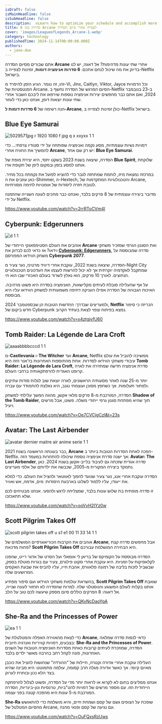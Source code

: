 ```yaml
---
isDraft: false
isMainHeadline: false
isSubHeadline: false
description:  אLearn how to optimize your schedule and accomplish more each day.
title: 6 סדרות כמו Arcane לצפייה אחרי סיום הסדרה
cover: 'images/LeagueofLegends_Arcane-1.webp'
category: technology
publishedTime: 2024-11-14T00:00:00.000Z
authors:
  - jane-doe
---
```


אתם שבורים מסיום הסדרה **Arcane** אחרי שתי עונות מדהימות? אל דאגה, יש לנו בדיוק את מה שיכול לנחם אתכם: **6 סדרות אנימציה דומות**, זמינות לצפייה ב-Netflix בישראל.

זהו, זה נגמר. הגיע הזמן להיפרד מ-Vi, Jinx, Caitlyn, Viktor, Jayce וכל הדמויות הפנטסטיות של Arcane. הסיום המרגש של הסדרה נחשף ב-Netflix ב-23 בנובמבר 2024, ואם אתם כבר מחפשים יצירות אנימציה נוספות שירפאו את ליבכם השבור אחרי שתי עונות יוצאות דופן, אנחנו כאן כדי לעזור.

הנה רשימה של **6 סדרות דומות ל-Arcane**, כולן זמינות לצפייה ב-Netflix בישראל.

## Blue Eye Samurai

![5029571jpg r 1920 1080 f jpg q x xxyxx 1 1](images/5029571jpg-r-1920-1080-f-jpg-q-x-xxyxx-1-1.webp)

דמויות נשיות עוצמתיות, מסע נקמה ואנימציה שפותחה על ידי סטודיו צרפתי… כדי להמשיך את החוויה אחרי **Arcane**, יש רק שם אחד: **Blue Eye Samurai**.

הסדרה, שיצאה בשנת 2023 בשקט יחסי, היא יצירת מופת של **Blue Spirit**, שלוקחת אותנו למסע בזמן ובמקום ליפן של תקופת אדו.

במרכזה נמצאת מיזו, לוחמת שמתחזה לגבר כדי להוציא לפועל את נקמתה בכל מחיר. כאן עוזבים את ה-Shimmer, ה-Hextech, והטכנולוגיות המתקדמות של Arcane, לטובת חזרה ליסודות של אומנויות לחימה מסורתיות.

מדובר ביצירה עוצמתית של 8 פרקים בלבד, ואנחנו כבר מחכים לעונה השנייה שהוזמנה על ידי Netflix.

https://www.youtube.com/watch?v=2rrRToCVm4I

## Cyberpunk: Edgerunners

![d 1 1](images/d-1-1.webp)

אוהבים את העולם הסטימפאנקי הייחודי של **Arcane** ואת הסגנון הגרפי שמזכיר משחקי וידאו? אז כדאי לכם לבדוק את **[Cyberpunk: Edgerunners](https://techhorizons.co.il/cyberpunk-2077-mac-m4/)**, סדרה שמבוססת על משחק הווידאו המפורסם **Cyberpunk 2077**.

הסדרה, שיצאה בשנת 2022, עוקבת אחרי דיוויד מרטינז, נער צעיר מ-Night City שמתקבל לאקדמיה יוקרתית אך לא יכול להרשות לעצמו את העדכונים הטכנולוגיים הנחוצים. לאורך 10 פרקים, הוא נאלץ לשרוד בעולם האכזרי שבו הוא חי.

על אף שהעלילה סובלת לעיתים מקלישאות, האנימציה בסדרה היא פשוט מרהיבה. האיכות הגבוהה של הסדרה אפילו העניקה דחיפה משמעותית למשחק הווידאו עליו היא מבוססת.

ולמעריצים שבדרך: החדשות הטובות הן שבספטמבר 2024, **Netflix** הכריזה כי סיפור חדש ביקום של Cyberpunk נמצא בפיתוח וצפוי לצאת בעתיד הקרוב.

https://www.youtube.com/watch?v=x4ztgjvfU60

## Tomb Raider: La Légende de Lara Croft

![aaaabbbbcccd 1 1](images/aaaabbbbcccd-1-1.webp)

מ-**Castlevania** ו-**The Witcher** ועד **Arcane**, Netflix ממשיכה להוביל את עולם עיבודי משחקי הווידאו לסדרות. אחת מהתוספות האחרונות בז'אנר הזה היא **Tomb Raider: La Légende de Lara Croft**, סדרת אנימציה חדשה שמחזירה את לארה קרופט האגדית להרפתקאותיה ברחבי העולם.

יותר מ-25 שנה לאחר מסעותיה הראשונים, לארה יוצאת שוב לגלות סודות עתיקים ולפתור תעלומות. אך כשחפץ מסוכן ועוצמתי נגנב, היא נאלצת להתמודד עם עברה.

הסדרה, המורכבת מ-8 פרקים מלאי אקשן, מהווה המשך עלילתי למשחק **Shadow of the Tomb Raider**, תוך שהיא מפתחת סגנון גרפי ייחודי משלה. פשוט, אבל מרשים ויעיל.

https://www.youtube.com/watch?v=Oe7CVCjgCzI&t=23s

## Avatar: The Last Airbender

![avatar dernier maitre air anime serie 1 1](images/avatar-dernier-maitre-air-anime-serie-1-1.webp)

כבר בעונתה הראשונה בשנת 2021, **Arcane** הפכה לאחת הסדרות הטובות ביותר ב-Netflix. אך ישנה סדרת אנימציה נוספת שיכולה להתחרות במעמד הזה: **Avatar: The Last Airbender**, סדרה אגדית שזכתה גם לעיבוד בלייב-אקשן בשנת 2024. כאן נתמקד ביצירה המקורית מ-2005, שכבשה את ילדותם של אלפי מעריצים.

הסדרה עוקבת אחרי אנג, נער צעיר שנועד להפוך לאווטאר ולהציל את העולם. כדי למלא את ייעודו, עליו ללמוד לשלוט בארבעת היסודות: מים, אדמה, אש ואוויר.

זו סדרה מופתית בת שלוש עונות בלבד, שמצליחה לרגש ולהסעי. אנחנו מבטיחים לכם שלא תתאכזבו.

https://www.youtube.com/watch?v=ooVvH2IYz0w

## Scott Pilgrim Takes Off

![scott pilgrim takes off u s1 e1 00 11 33 14 1 1](images/scott-pilgrim-takes-off-u-s1-e1-00-11-33-14-1-1.webp)

אוהבים את הקרבות הכוריאוגרפיים המושלמים של **Arcane**, אבל מחפשים סדרה קצת פחות מדכאת? **Scott Pilgrim Takes Off** היא הבחירה המושלמת עבורכם.

הסדרה מבוססת על הקומיקס של בריאן לי אומאלי ועל הסרט של אדגר רייט, שהפכו לקלאסיקות על-זמניות. היא עוקבת אחרי סקוט פילגרם, צעיר עם בגרות מוטלת בספק, שבשביל לזכות בליבה של רמונה פלאוורס, אהבת חייו, עליו להביס את שבעת האקסים המרושעים שלה.

בהשראת עולמות משחקי הווידאו ועם סיפור מפתיע, **Scott Pilgrim Takes Off** שואבת אותנו בקלות לעולם המשוגע והנוסטלגי שלה. למרות שהסדרה לא תחזור לעונה שנייה, אל דאגה: 8 הפרקים כוללים סיום מספק שיעשה לכם טוב על הלב.

https://www.youtube.com/watch?v=QKvNcDaoYpA

## She-Ra and the Princesses of Power

![ea 1 1](images/ea-1-1.webp)

כדי לצאת מהאווירה האפלה והמטלטלת של **Arcane**, כדאי לנסות סדרה שמלאה בצבעים, דמויות קוויריות ואנרגיה חיובית: **She-Ra and the Princesses of Power**. הסדרה, שמוזכרת לעיתים קרובות כאחת מסדרות האנימציה הטובות של השנים האחרונות, פונה לקהל רחב בהרבה מאשר ילדים בלבד.

העלילה עוקבת אחרי אדורה וקטרה, חיילות של "ההורדה" שנחושות להציל את כוכבן מאיום קיומי. אך כאשר אדורה מגלה חרב קסומה, עולמה מתמוטט: היא מבינה שהיא בצד הלא נכון ובוחרת לערוק.

אנחנו ממליצים בחום לא לקרוא או לראות יותר מדי על הסדרה, ופשוט לצלול להרפתקה הייחודית הזו. עם מספר מרשים של דמויות להט"ביות, טרנסיות ונון-בינריות, הסדרה המורכבת מ-5 עונות היא מהפכה קטנה בפני עצמה.

**She-Ra** שופכת על הצופים גשם של קסם ושמחת חיים, והיא מושלמת כדי להתאושש מהסיום המטלטל של Arcane, עם נגיעה של קסם ופנאי מהנה.

https://www.youtube.com/watch?v=OuFQxsRzUws
